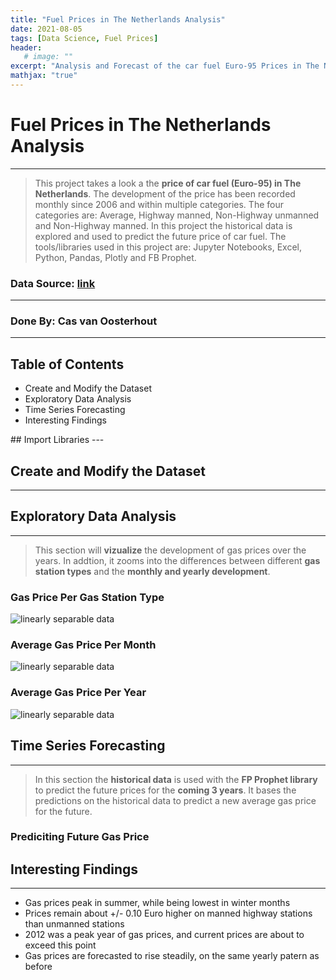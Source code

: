 ```yaml
---
title: "Fuel Prices in The Netherlands Analysis"
date: 2021-08-05
tags: [Data Science, Fuel Prices]
header:
   # image: ""
excerpt: "Analysis and Forecast of the car fuel Euro-95 Prices in The Netherlands"
mathjax: "true"
---
```

# Fuel Prices in The Netherlands Analysis
---
> This project takes a look a the **price of car fuel (Euro-95) in The Netherlands**. The development of the price has been recorded monthly since 2006 and within multiple categories. The four categories are: Average, Highway manned, Non-Highway unmanned and Non-Highway manned. In this project the historical data is explored and used to predict the future price of car fuel. 
The tools/libraries used in this project are: Jupyter Notebooks, Excel, Python, Pandas, Plotly and FB Prophet.

### Data Source: [link](https://opendata.cbs.nl/statline/portal.html_la=nl&_catalog=CBS&tableId=81567NED&_theme=370)
___
### Done By: Cas van Oosterhout
___
## Table of Contents
<ul>
<li> Create and Modify the Dataset </li>
<li> Exploratory Data Analysis </li>
<li> Time Series Forecasting </li>
<li> Interesting Findings </li>
</ul>
## Import Libraries 
---

<script src="https://gist.github.com/CasvanOosterhout/6abe0a5238444e6b61de8bd6173d3cc0.js"></script>

## Create and Modify the Dataset
---

<script src="https://gist.github.com/CasvanOosterhout/b6d36d818f0fef5dfb077de718fdf3d8.js"></script>

## Exploratory Data Analysis
---
> This section will **vizualize** the development of gas prices over the years. In addtion, it zooms into the differences between different **gas station types** and the **monthly and yearly development**. 

### Gas Price Per Gas Station Type 

<script src="https://gist.github.com/CasvanOosterhout/c8374cb536880f47fc4aaf6004da5b2d.js"></script>
<img src="{{ site.url }}{{ site.baseurl }}/images/perceptron/P1.png" alt="linearly separable data">

### Average Gas Price Per Month

<script src="https://gist.github.com/CasvanOosterhout/379bc515d5d0ab0c698b988da6777261.js"></script>
<img src="{{ site.url }}{{ site.baseurl }}/images/perceptron/P2.png" alt="linearly separable data">

### Average Gas Price Per Year

<script src="https://gist.github.com/CasvanOosterhout/0cfada88287467fe20ef4d713a0edbaa.js"></script>
<img src="{{ site.url }}{{ site.baseurl }}/images/perceptron/P3.png" alt="linearly separable data">

## Time Series Forecasting
---
> In this section the **historical data** is used with the **FP Prophet library** to predict the future prices for the **coming 3 years**. It bases the predictions on the historical data to predict a new average gas price for the future.

### Prediciting Future Gas Price 

<script src="https://gist.github.com/CasvanOosterhout/57a47f0b6eaa731d89fe6d5c47e5f204.js"></script>

## Interesting Findings
---
<ul>
<li> Gas prices peak in summer, while being lowest in winter months</li>
<li> Prices remain about +/- 0.10 Euro higher on manned highway stations than unmanned stations  </li>
<li> 2012 was a peak year of gas prices, and current prices are about to exceed this point</li>
<li> Gas prices are forecasted to rise steadily, on the same yearly patern as before</li>
</ul>
